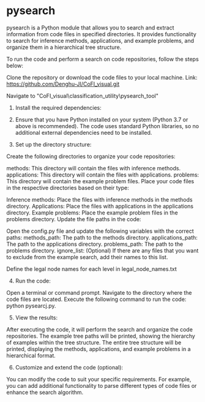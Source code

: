 # pysearch
pysearch is a Python module that allows you to search and extract information from code files in specified directories. It provides functionality to search for inference methods, applications, and example problems, and organize them in a hierarchical tree structure.

To run the code and perform a search on code repositories, follow the steps below:

Clone the repository or download the code files to your local machine. Link: https://github.com/Denghu-JI/CoFI_visual.git

Navigate to "CoFI_visual\classification_utility\pysearch_tool"

1. Install the required dependencies:

2. Ensure that you have Python installed on your system (Python 3.7 or above is recommended).
The code uses standard Python libraries, so no additional external dependencies need to be installed.

3. Set up the directory structure:

Create the following directories to organize your code repositories:

methods: This directory will contain the files with inference methods.
applications: This directory will contain the files with applications.
problems: This directory will contain the example problem files.
Place your code files in the respective directories based on their type:

Inference methods: Place the files with inference methods in the methods directory.
Applications: Place the files with applications in the applications directory.
Example problems: Place the example problem files in the problems directory.
Update the file paths in the code:

Open the config.py file and update the following variables with the correct paths:
methods_path: The path to the methods directory.
applications_path: The path to the applications directory.
problems_path: The path to the problems directory.
ignore_list: (Optional) If there are any files that you want to exclude from the example search, add their names to this list.

Define the legal node names for each level in legal_node_names.txt

4. Run the code:

Open a terminal or command prompt.
Navigate to the directory where the code files are located.
Execute the following command to run the code: python pysearcj.py.

5. View the results:

After executing the code, it will perform the search and organize the code repositories.
The example tree paths will be printed, showing the hierarchy of examples within the tree structure.
The entire tree structure will be printed, displaying the methods, applications, and example problems in a hierarchical format.

6. Customize and extend the code (optional):

You can modify the code to suit your specific requirements.
For example, you can add additional functionality to parse different types of code files or enhance the search algorithm.



